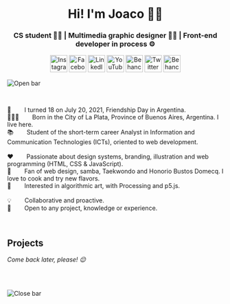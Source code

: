 <h1 align="center">Hi! I'm Joaco 🙋‍♂️</h1>
<h3 align="center">CS student 👨‍💻️ | Multimedia graphic designer 👨‍🎨️ | Front-end developer in process ⚙️</h3>

<p align="center">
	<a href="https://www.instagram.com/joacogalasso/"><img src="https://raw.githubusercontent.com/joaquin-galasso/joaquin-galasso/master/instagram.svg" width="40px" margin-right="10px" alt="Instagram"/></a>
	<a href="https://www.facebook.com/joaquin-galasso/"><img src="https://raw.githubusercontent.com/joaquin-galasso/joaquin-galasso/master/facebook.svg" width="40px" alt="Facebook"/></a>
  <a href="https://www.linkedin.com/in/joaquin-galasso/"><img src="https://raw.githubusercontent.com/joaquin-galasso/joaquin-galasso/master/linkedin.svg" width="40px" alt="LinkedIn"/></a>
  <a href="https://www.youtube.com/channel/UC6HTO_zD5Rvgig9w_tTtkLg"><img src="https://raw.githubusercontent.com/joaquin-galasso/joaquin-galasso/master/youtube.svg" width="40px" alt="YouTube"/></a>
  <a href="https://www.behance.net/joaquin-galasso"><img src="https://raw.githubusercontent.com/joaquin-galasso/joaquin-galasso/master/behance.svg" width="40px" alt="Behance"/></a>
  <a href="https://twitter.com/joacogalasso"><img src="https://raw.githubusercontent.com/joaquin-galasso/joaquin-galasso/master/twitter.svg" width="40px" alt="Twitter"/></a>
	<a href="https://github.com/joaquin-galasso"><img src="https://raw.githubusercontent.com/joaquin-galasso/joaquin-galasso/master/github.svg" width="40px" alt="Behance"/></a>
</p>

<a align="center"><img src="https://raw.githubusercontent.com/joaquin-galasso/joaquin-galasso/master/open.svg" alt="Open bar"/></a>

<br>

</p>
  <p>
    🧑⠀⠀⠀I turned 18 on July 20, 2021, Friendship Day in Argentina. <br>
   📍🇦🇷⠀⠀⠀Born in the City of La Plata, Province of Buenos Aires, Argentina. I live here. <br>
    📚⠀⠀⠀Student of the short-term career Analyst in Information and Communication Technologies (ICTs), oriented to web development. <br>
    <br>
    ❤️⠀⠀⠀Passionate about design systems, branding, illustration and web programming (HTML, CSS & JavaScript). <br>
    🤩⠀⠀⠀Fan of web design, samba, Taekwondo and Honorio Bustos Domecq. I love to cook and try new flavors. <br>
    🤔⠀⠀⠀Interested in algorithmic art, with Processing and p5.js. <br>
    <br>
    💡⠀⠀⠀Collaborative and proactive. <br>
    🙌⠀⠀⠀Open to any project, knowledge or experience.
  </p> 
</p>

<br>

## Projects
<i align="left">
  Come back later, please! 😌
</i> 

<br><br>

<a align="center"><img src="https://raw.githubusercontent.com/joaquin-galasso/joaquin-galasso/master/close.svg" alt="Close bar"/></a>
